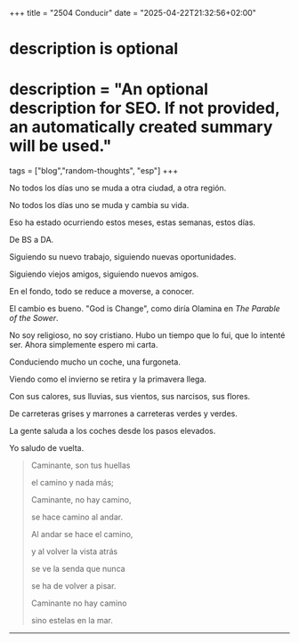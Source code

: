 +++
title = "2504 Conducir"
date = "2025-04-22T21:32:56+02:00"

#
# description is optional
#
# description = "An optional description for SEO. If not provided, an automatically created summary will be used."

tags = ["blog","random-thoughts", "esp"]
+++

No todos los días uno se muda a otra ciudad, a otra región.

No todos los días uno se muda y cambia su vida.

Eso ha estado ocurriendo estos meses, estas semanas, estos días.

De BS a DA.

Siguiendo su nuevo trabajo, siguiendo nuevas oportunidades.

Siguiendo viejos amigos, siguiendo nuevos amigos.

En el fondo, todo se reduce a moverse, a conocer.

El cambio es bueno. "God is Change", como diría Olamina en *The Parable of the Sower*.

No soy religioso, no soy cristiano. Hubo un tiempo que lo fui, que lo intenté ser.
Ahora simplemente espero mi carta.

Conduciendo mucho un coche, una furgoneta.

Viendo como el invierno se retira y la primavera llega.

Con sus calores, sus lluvias, sus vientos, sus narcisos, sus flores.

De carreteras grises y marrones a carreteras verdes y verdes.

La gente saluda a los coches desde los pasos elevados.

Yo saludo de vuelta.

> Caminante, son tus huellas
> 
> el camino y nada más;
> 
> Caminante, no hay camino,
> 
> se hace camino al andar.
> 
> Al andar se hace el camino,
> 
> y al volver la vista atrás
> 
> se ve la senda que nunca
> 
> se ha de volver a pisar.
> 
> Caminante no hay camino
> 
> sino estelas en la mar.

---


